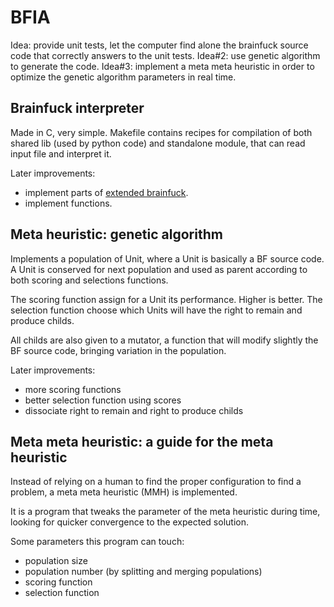 # BFIA
Idea: provide unit tests, let the computer find alone the brainfuck source code that correctly answers to the unit tests.
Idea#2: use genetic algorithm to generate the code.
Idea#3: implement a meta meta heuristic in order to optimize the genetic algorithm parameters in real time.


## Brainfuck interpreter
Made in C, very simple. Makefile contains recipes for compilation of both shared lib (used by python code)
and standalone module, that can read input file and interpret it.

Later improvements:
- implement parts of [extended brainfuck](http://esolangs.org/wiki/Extended_Brainfuck).
- implement functions.


## Meta heuristic: genetic algorithm
Implements a population of Unit, where a Unit is basically a BF source code.
A Unit is conserved for next population and used as parent according to
both scoring and selections functions.

The scoring function assign for a Unit its performance. Higher is better.
The selection function choose which Units will have the right to remain and produce childs.

All childs are also given to a mutator, a function that will modify slightly the BF source code,
bringing variation in the population.

Later improvements:
- more scoring functions
- better selection function using scores
- dissociate right to remain and right to produce childs



## Meta meta heuristic: a guide for the meta heuristic
Instead of relying on a human to find the proper configuration to find a problem,
a meta meta heuristic (MMH) is implemented.

It is a program that tweaks the parameter of the meta heuristic during time,
looking for quicker convergence to the expected solution.

Some parameters this program can touch:
- population size
- population number  (by splitting and merging populations)
- scoring function
- selection function
